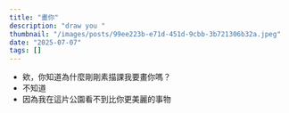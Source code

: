 ```yaml
---
title: "畫你"
description: "draw you "
thumbnail: "/images/posts/99ee223b-e71d-451d-9cbb-3b721306b32a.jpeg"
date: "2025-07-07"
tags: []
---
```

- 欸，你知道為什麼剛剛素描課我要畫你嗎？
- 不知道
- 因為我在這片公園看不到比你更美麗的事物
